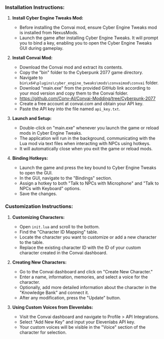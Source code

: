 ### Installation Instructions:

1. **Install Cyber Engine Tweaks Mod:**
   - Before installing the Convai mod, ensure Cyber Engine Tweaks mod is installed from NexusMods.
   - Launch the game after installing Cyber Engine Tweaks. It will prompt you to bind a key, enabling you to open the Cyber Engine Tweaks GUI during gameplay.

2. **Install Convai Mod:**
   - Download the Convai mod and extract its contents.
   - Copy the "bin" folder to the Cyberpunk 2077 game directory.
   - Navigate to `bin\x64\plugins\cyber_engine_tweaks\mods\convaimod\convai` folder.
   - Download "main.exe" from the provided GitHub link according to your mod version and copy them to the Convai folder. 
   - https://github.com/Conv-AI/Convai-Modding/tree/Cyberpunk-2077
   - Create a free account at convai.com and obtain your API key.
   - Paste the API key into the file named `api_key.txt`.

3. **Launch and Setup:**
   - Double-click on "main.exe" whenever you launch the game or reload mods in Cyber Engine Tweaks.
   - The application will run in the background, communicating with the Lua mod via text files when interacting with NPCs using hotkeys.
   - It will automatically close when you exit the game or reload mods.

4. **Binding Hotkeys:**
   - Launch the game and press the key bound to Cyber Engine Tweaks to open the GUI.
   - In the GUI, navigate to the "Bindings" section.
   - Assign a hotkey to both "Talk to NPCs with Microphone" and "Talk to NPCs with Keyboard" options.
   - Save the changes.

### Customization Instructions:

1. **Customizing Characters:**
   - Open `init.lua` and scroll to the bottom.
   - Find the "Character ID Mapping" table.
   - Locate the character you want to customize or add a new character to the table.
   - Replace the existing character ID with the ID of your custom character created in the Convai dashboard.

2. **Creating New Characters:**
   - Go to the Convai dashboard and click on "Create New Character."
   - Enter a name, information, memories, and select a voice for the character.
   - Optionally, add more detailed information about the character in the "Knowledge Bank" and connect it.
   - After any modification, press the "Update" button.

3. **Using Custom Voices from Elevenlabs:**
   - Visit the Convai dashboard and navigate to Profile > API Integrations.
   - Select "Add New Key" and input your Elevenlabs API key.
   - Your custom voices will be visible in the "Voice" section of the character for selection.
